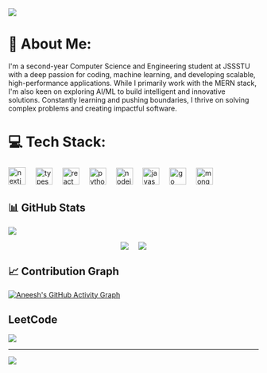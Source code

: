 <img src="https://github.com/Anmol-Baranwal/Cool-GIFs-For-GitHub/assets/74038190/d48893bd-0757-481c-8d7e-ba3e163feae7" />


# 💫 About Me:
I'm a second-year Computer Science and Engineering student at JSSSTU with a deep passion for coding, machine learning, and developing scalable, high-performance applications. While I primarily work with the MERN stack, I'm also keen on exploring AI/ML to build intelligent and innovative solutions. Constantly learning and pushing boundaries, I thrive on solving complex problems and creating impactful software.


# 💻 Tech Stack:
###

<div align="left">
  <img src="https://cdn.jsdelivr.net/gh/devicons/devicon/icons/nextjs/nextjs-original.svg" height="35" alt="nextjs logo"  />
  <img width="12" />
  <img src="https://cdn.jsdelivr.net/gh/devicons/devicon/icons/typescript/typescript-original.svg" height="34" alt="typescript logo"  />
  <img width="12" />
  <img src="https://cdn.jsdelivr.net/gh/devicons/devicon/icons/react/react-original.svg" height="34" alt="react logo"  />
  <img width="12" />
  <img src="https://cdn.jsdelivr.net/gh/devicons/devicon/icons/python/python-original.svg" height="34" alt="python logo"  />
  <img width="12" />
  <img src="https://cdn.simpleicons.org/nodedotjs/339933" height="34" alt="nodejs logo"  />
  <img width="12" />
  <img src="https://cdn.jsdelivr.net/gh/devicons/devicon/icons/javascript/javascript-original.svg" height="34" alt="javascript logo"  />
  <img width="12" />
  <img src="https://skillicons.dev/icons?i=go" height="34" alt="go logo"  />
  <img width="12" />
  <img src="https://cdn.simpleicons.org/mongodb/47A248" height="34" alt="mongodb logo"  />

   
</div>

## 📊 GitHub Stats

<p align="left">
  <img src="https://github-readme-streak-stats.herokuapp.com/?user=aneeshsunganahalli&theme=dark&hide_border=true" />
</p>

<div style="display: flex; justify-content: center; gap: 20px;">
  <img src="https://github.com/aneeshsunganahalli/github-stats-transparent/blob/output/generated/overview.svg" />
  <img src="https://github.com/aneeshsunganahalli/github-stats-transparent/blob/output/generated/languages.svg" />
</div>


## 📈 Contribution Graph

[![Aneesh's GitHub Activity Graph](https://github-readme-activity-graph.vercel.app/graph?username=aneeshsunganahalli&theme=react-dark&area=true)](https://github.com/ashutosh00710/github-readme-activity-graph)

## LeetCode
![](https://leetcard.jacoblin.cool/Somedude05?border=0&radius=20)

---
[![](https://visitcount.itsvg.in/api?id=aneeshsunganahalli&icon=0&color=0)](https://visitcount.itsvg.in)



